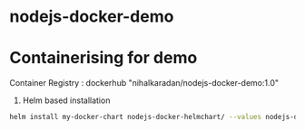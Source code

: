 # nodejs-docker-demo
# Containerising for demo
Container Registry : dockerhub "nihalkaradan/nodejs-docker-demo:1.0"

1. Helm based installation
```bash
helm install my-docker-chart nodejs-docker-helmchart/ --values nodejs-docker-helmchart/values.yaml 
```

